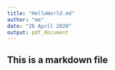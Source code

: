 ```yaml
---
title: "HelloWorld.md"
author: "me"
date: "26 April 2020"
output: pdf_document
---
```



## This is a markdown file


